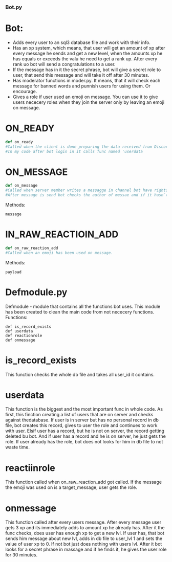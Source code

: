 ### Bot.py
# Bot:
- Adds every user to an sql3 database file and work with their info.
- Has an xp system, which means, that user will get an amount of xp after every message he sends and get a new level, when the amounts xp he has equals or exceeds the valu
he need to get a rank up. After every rank uo bot will send a congratulations to a user.
- If the message has in it the secret phrase, bot will give a secret role to user, that send this message and will take it off after 30 minutes.
- Has moderator functions in moder.py. It means, that it will check each message for
banned words and punnish users for using them. Or encourage.
- Gives a role if user used an emoji on message. You can use it to give users nececery roles when they join the server only by leaving an emoji on message.
# ON_READY
```py
def on_ready
#Called when the client is done preparing the data received from Discord.
#In my code after bot login in it calls func named 'userdata
```
# ON_MESSAGE
```py
def on_message
#Called when server member writes a messagge in channel bot have rights to read
#After message is send bot checks the author of messae and if it hasn`t been send by himself, it will call 'onmessagge' func drom defmodule file.
```
Methods:
```
message
```
# IN_RAW_REACTIOIN_ADD
```py
def on_raw_reaction_add
#Called when an emoji has been used on message.
```
Methods:
```
payload
```
# Defmodule.py
Defmodule - module that contains all the functions bot uses. This module has been created to clean the main code from not nececery functions.
Functions:
```
def is_record_exists
def userdata
def reactionrole
def onmessage
```
# is_record_exists
This function checks the whole db file and takes all user_id it contains.
# userdata
This function is the biggest and the most important func in whole code.
As first, this finction creating a list of users that are on server and checks against thedatabase. 
If user is in server but has no personal record in db file, bot creates this record, gives to user the role and continues to work with user. 
Elsif user has a record, but he is not on server, the record getting deleted bu bot. 
And if user has a record and he is on server, he just gets the role. If user already has the role, bot does not looks for him in db file to not waste time.
# reactiinrole
This  function called when on_raw_reaction_add got called. If the message the emoji was used on is a target_message, user gets the role.
# onmessage
This function called after every users message. After every message user gets 3 xp and its immediately adds to amount xp he already has.
After it the func checks, does user has enough xp to get a new lvl. If user has, that bot sends him message about new lvl, adds in db file to user_lvl 1 and sets the value of user xp to 0. 
If not bot just does nothing with users lvl. After it bot looks for a secret phrase in massage and if he finds it, he gives the user role for 30 minutes.
